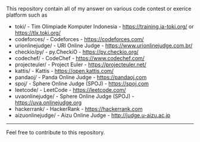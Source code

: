 This repository contain all of my answer on various code contest or exerice platform such as

* toki/ - Tim Olimpiade Komputer Indonesia  - https://training.ia-toki.org/ or https://tlx.toki.org/
* codeforces/ - Codeforces - https://codeforces.com/
* urionlinejudge/ - URI Online Judge - https://www.urionlinejudge.com.br/
* checkio/py/ - py.CheckiO - https://py.checkio.org/
* codechef/ - CodeChef - https://www.codechef.com/
* projecteuler/ - Project Euler - https://projecteuler.net/
* kattis/ - Kattis - https://open.kattis.com/
* pandaoj/ - Panda Online Judge - https://pandaoj.com
* spoj/ - Sphere Online Judge (SPOJ) - https://spoj.com
* leetcode/ - LeetCode - https://leetcode.com/
* uvaonlinejudge/ - Sphere Online Judge (SPOJ) - https://uva.onlinejudge.org
* hackerrank/ - HackerRank - https://hackerrank.com
* aizuonlinejudge/ - Aizu Online Judge - http://judge.u-aizu.ac.jp

---

Feel free to contribute to this repository.
